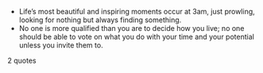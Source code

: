  - Life’s most beautiful and inspiring moments occur at 3am, just prowling, looking for nothing but always finding something.
 - No one is more qualified than you are to decide how you live; no one should be able to vote on what you do with your time and your potential unless you invite them to.

2 quotes